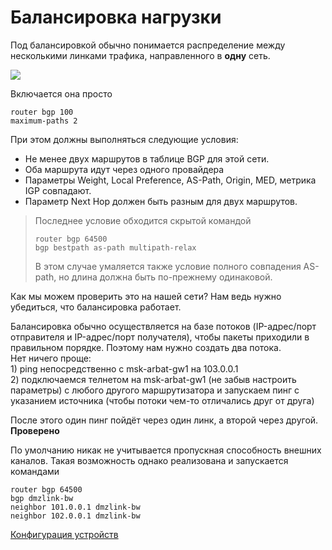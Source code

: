 # Балансировка нагрузки

Под балансировкой обычно понимается распределение между несколькими линками трафика, направленного в **одну** сеть.

![](https://dan4i4ek.info/src/0_bc612_59f5c31c_XL.png)

Включается она просто

```text
router bgp 100
maximum-paths 2
```

При этом должны выполняться следующие условия:

* Не менее двух маршрутов в таблице BGP для этой сети.
* Оба маршрута идут через одного провайдера
* Параметры Weight, Local Preference, AS-Path, Origin, MED, метрика IGP совпадают.
* Параметр Next Hop должен быть разным для двух маршрутов.

> Последнее условие обходится скрытой командой
>
> ```text
> router bgp 64500
> bgp bestpath as-path multipath-relax
> ```
>
> В этом случае умаляется также условие полного совпадения AS-path, но длина должна быть по-прежнему одинаковой.

Как мы можем проверить это на нашей сети? Нам ведь нужно убедиться, что балансировка работает.

Балансировка обычно осуществляется на базе потоков \(IP-адрес/порт отправителя и IP-адрес/порт получателя\), чтобы пакеты приходили в правильном порядке. Поэтому нам нужно создать два потока.  
Нет ничего проще:  
1\) ping непосредственно с msk-arbat-gw1 на 103.0.0.1  
2\) подключаемся телнетом на msk-arbat-gw1 \(не забыв настроить параметры\) с любого другого маршрутизатора и запускаем пинг с указанием источника \(чтобы потоки чем-то отличались друг от друга\)

После этого один пинг пойдёт через один линк, а второй через другой. **Проверено**

По умолчанию никак не учитывается пропускная способность внешних каналов. Такая возможность однако реализована и запускается командами

```text
router bgp 64500
bgp dmzlink-bw
neighbor 101.0.0.1 dmzlink-bw
neighbor 102.0.0.1 dmzlink-bw
```

[Конфигурация устройств](https://docs.google.com/document/d/12p772mrL1RXtG5miFkBCnhsmAvs9e6FGB_1bxpHFZXI/edit?usp=sharing)

